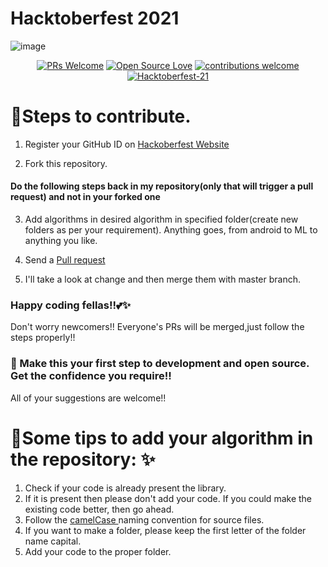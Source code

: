 # Hacktoberfest 2021

![image](https://camo.githubusercontent.com/561a386e2a726617ab5048a1708731ae5f4aedfeba1b84e5f2a20d7060ad5191/68747470733a2f2f6861636b746f626572666573742e636f6d2f5f6e6578742f7374617469632f6d656469612f6f70656e67726170682e64613665343463302e706e67)

<div align="center">

[![PRs Welcome](https://img.shields.io/badge/PRs-welcome-brightgreen.svg?style=flat&logo=github)](https://github.com/the-hack3rboy/Hacktoberfest-2021)
[![Open Source Love](https://img.shields.io/badge/Open%20Source-%F0%9F%A4%8D-Green)](https://github.com/the-hack3rboy/Hacktoberfest-2021)
[![contributions welcome](https://img.shields.io/static/v1.svg?label=Contributions&message=Welcome&color=0059b3)](https://github.com/the-hack3rboy/Hacktoberfest-2021)
[![Hacktoberfest-21](https://img.shields.io/static/v1.svg?label=Hacktoberfest-21&message=accepted&color=red)](https://github.com/the-hack3rboy/Hacktoberfest-2021)

</div>

# 📌Steps to contribute.

1. Register your GitHub ID on [Hackoberfest Website](https://hacktoberfest.digitalocean.com/)

2. Fork this repository.

#### Do the following steps back in my repository(only that will trigger a pull request) and not in your forked one

3. Add algorithms in desired algorithm in specified folder(create new folders as per your requirement). Anything goes, from android to ML to anything you like.
4. Send a [Pull request](https://github.com/the-hack3rboy/Hacktoberfest-2021/pulls)

5. I'll take a look at change and then merge them with master branch.

### Happy coding fellas!!💕✨

Don't worry newcomers!! Everyone's PRs will be merged,just follow the steps properly!!

### 🙌 Make this your first step to development and open source. Get the confidence you require!!

All of your suggestions are welcome!!

# 📌Some tips to add your algorithm in the repository: ✨

1. Check if your code is already present the library.
2. If it is present then please don't add your code. If you could make the existing code better, then go ahead.
3. Follow the <a href = "https://en.wikipedia.org/wiki/Camel_case">camelCase </a> naming convention for source files.
4. If you want to make a folder, please keep the first letter of the folder name capital.
5. Add your code to the proper folder.
